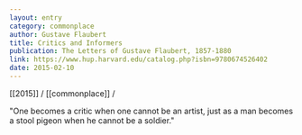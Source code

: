 ```yaml
---
layout: entry
category: commonplace
author: Gustave Flaubert
title: Critics and Informers
publication: The Letters of Gustave Flaubert, 1857-1880
link: https://www.hup.harvard.edu/catalog.php?isbn=9780674526402
date: 2015-02-10
---
```


[[2015]] / [[commonplace]] / 

"One becomes a critic when one cannot be an artist, just as a man becomes a stool pigeon when he cannot be a soldier."